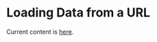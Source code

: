 # Loading Data from a URL

Current content is [here](https://iexcloud.zendesk.com./5794922253459-loading-data-from-a-URL).